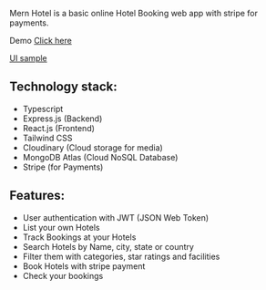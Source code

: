 Mern Hotel is a basic online Hotel Booking web app with stripe for payments.

Demo
[Click here](https://mern-hotel-app-uz60.onrender.com/)


[UI sample](./sampleImages)

## Technology stack:
- Typescript
- Express.js (Backend)
- React.js (Frontend)
- Tailwind CSS
- Cloudinary (Cloud storage for media)
- MongoDB Atlas (Cloud NoSQL Database)
- Stripe (for Payments)
## Features:
- User authentication with JWT (JSON Web Token)
- List your own Hotels
- Track Bookings at your Hotels
- Search Hotels by Name, city, state or country
- Filter them with categories, star ratings and facilities
- Book Hotels with stripe payment
- Check your bookings